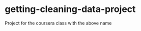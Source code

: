 getting-cleaning-data-project
=============================

Project for the coursera class with the above name
